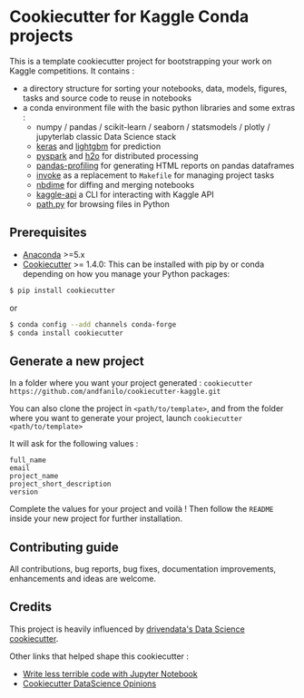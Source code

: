 # Cookiecutter for Kaggle Conda projects

This is a template cookiecutter project for bootstrapping your work on Kaggle competitions. It contains :

* a directory structure for sorting your notebooks, data, models, figures, tasks and source code to reuse in notebooks
* a conda environment file with the basic python libraries and some extras :
    * numpy / pandas / scikit-learn / seaborn / statsmodels / plotly / jupyterlab classic Data Science stack
    * [keras](https://keras.io/) and [lightgbm](https://lightgbm.readthedocs.io/en/latest/) for prediction
    * [pyspark](https://spark.apache.org/) and [h2o](https://www.h2o.ai/) for distributed processing
    * [pandas-profiling](https://github.com/pandas-profiling/pandas-profiling) for generating HTML reports on pandas dataframes
    * [invoke](http://docs.pyinvoke.org/) as a replacement to `Makefile` for managing project tasks
    * [nbdime](https://github.com/jupyter/nbdime) for diffing and merging notebooks
    * [kaggle-api](https://github.com/Kaggle/kaggle-api) a CLI for interacting with Kaggle API
    * [path.py](https://pathpy.readthedocs.io/en/stable/) for browsing files in Python

## Prerequisites

* [Anaconda](https://www.anaconda.com/download/) >=5.x
* [Cookiecutter](https://github.com/audreyr/cookiecutter) >= 1.4.0: This can be installed with pip by or conda depending on how you manage your Python packages:

``` bash
$ pip install cookiecutter
```

or

``` bash
$ conda config --add channels conda-forge
$ conda install cookiecutter
```

## Generate a new project

In a folder where you want your project generated : 
`cookiecutter https://github.com/andfanilo/cookiecutter-kaggle.git`

You can also clone the project in `<path/to/template>`, 
and from the folder where you want to generate your project, launch `cookiecutter <path/to/template>`

It will ask for the following values :

```
full_name
email
project_name
project_short_description
version
```

Complete the values for your project and voilà ! Then follow the `README` inside your new project for further installation.

## Contributing guide

All contributions, bug reports, bug fixes, documentation improvements, enhancements and ideas are welcome.

## Credits

This project is heavily influenced by [drivendata's Data Science cookiecutter](https://github.com/drivendata/cookiecutter-data-science).

Other links that helped shape this cookiecutter :

* [Write less terrible code with Jupyter Notebook](https://blog.godatadriven.com/write-less-terrible-notebook-code)
* [Cookiecutter DataScience Opinions](http://drivendata.github.io/cookiecutter-data-science/#opinions)